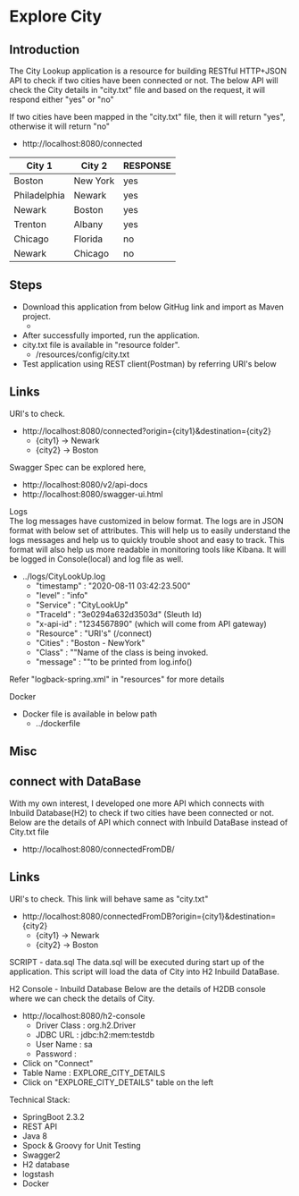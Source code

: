 # Explore City

## Introduction
The City Lookup application is a resource for building RESTful HTTP+JSON API to check if two cities have been connected or not.
The below API will check the City details in "city.txt" file and based on the request, it will respond either "yes" or "no"

If two cities have been mapped in the "city.txt" file, then it will return "yes", otherwise it will return "no"

  - http://localhost:8080/connected
  
  | City 1 | City 2 | RESPONSE |
  | ------ | ------ | ------   |
  | Boston | New York |  yes   |
  | Philadelphia | Newark |  yes   |
  | Newark | Boston |  yes   |
  | Trenton | Albany |  yes   |
  | Chicago | Florida |  no   |
  | Newark | Chicago |  no   |
  
## Steps
 - Download this application from below GitHug link and import as Maven project.
   - <GitHub>
 - After successfully imported, run the application.
 - city.txt file is available in "resource folder". 
    -  /resources/config/city.txt
  - Test application using REST client(Postman) by referring URI's below

## Links
URI's to check.

  - http://localhost:8080/connected?origin={city1}&destination={city2}
     - {city1} -> Newark
     - {city2} -> Boston

Swagger Spec can be explored here,
   - http://localhost:8080/v2/api-docs
  - http://localhost:8080/swagger-ui.html

Logs  
The log messages have customized in below format. The logs are in JSON format with below set of attributes. This will help us to easily understand the logs messages and help us to quickly trouble shoot and easy to track. This format will also help us more readable in monitoring tools like Kibana.
It will be logged in Console(local) and log file as well.
   - ../logs/CityLookUp.log
      - "timestamp" : "2020-08-11 03:42:23.500"
      - "level" : "info"
      - "Service" : "CityLookUp"
      - "TraceId" : "3e0294a632d3503d" (Sleuth Id)                  
      - "x-api-id" : "1234567890" (which will come from API gateway)
      - "Resource" : "URI's" (/connect)
      - "Cities" : "Boston - NewYork"
      - "Class" : ""Name of the class is being invoked.
      - "message" : ""to be printed from log.info()

Refer "logback-spring.xml" in "resources" for more details
      
Docker
   - Docker file is available in below path 
      - ../dockerfile
      
## Misc 
## connect with DataBase
With my own interest, I developed one more API which connects with Inbuild Database(H2) to check if two cities have been connected or not.
Below are the details of API which connect with Inbuild DataBase instead of City.txt file                    
               
  - http://localhost:8080/connectedFromDB/
  
## Links
URI's to check. This link will behave same as "city.txt"

  - http://localhost:8080/connectedFromDB?origin={city1}&destination={city2}
     - {city1} -> Newark
     - {city2} -> Boston
     
SCRIPT - data.sql
The data.sql will be executed during start up of the application. This script will load the data of City into H2 Inbuild DataBase.

H2 Console - Inbuild Database
Below are the details of H2DB console where we can check the details of City.  
   - http://localhost:8080/h2-console
      - Driver Class : org.h2.Driver
      - JDBC URL : jdbc:h2:mem:testdb      
      - User Name : sa
      - Password :
   - Click on "Connect"
   - Table Name :  EXPLORE_CITY_DETAILS
   - Click on "EXPLORE_CITY_DETAILS" table on the left

Technical Stack:
   - SpringBoot 2.3.2
   - REST API
   - Java 8
   - Spock & Groovy for Unit Testing
   - Swagger2
   - H2 database
   - logstash
   - Docker
   
            
 